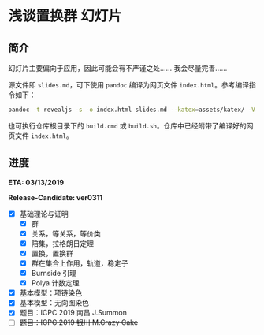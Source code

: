 # 浅谈置换群 幻灯片

## 简介

幻灯片主要偏向于应用，因此可能会有不严谨之处…… 我会尽量完善……

源文件即 `slides.md`，可下使用 `pandoc` 编译为网页文件 `index.html`。参考编译指令如下：

```bash
pandoc -t revealjs -s -o index.html slides.md --katex=assets/katex/ -V revealjs-url=assets/revealjs -V theme=black -V hash=true -V transition=fade --slide-level=2 --highlight-style=zenburn
```

也可执行仓库根目录下的 `build.cmd` 或 `build.sh`。仓库中已经附带了编译好的网页文件 `index.html`。

## 进度

**ETA: 03/13/2019**

**Release-Candidate: ver0311**

- [x] 基础理论与证明
  - [x] 群
  - [x] 关系，等关系，等价类
  - [x] 陪集，拉格朗日定理
  - [x] 置换，置换群
  - [x] 群在集合上作用，轨道，稳定子
  - [x] Burnside 引理
  - [x] Polya 计数定理
- [x] 基本模型：项链染色
- [x] 基本模型：无向图染色
- [x] 题目：ICPC 2019 南昌 J.Summon
- [ ] ~~题目：ICPC 2019 银川 M.Crazy Cake~~